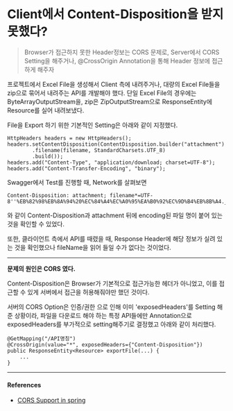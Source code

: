 # Client에서 Content-Disposition을 받지 못했다?

> Browser가 접근하지 못한 Header정보는 CORS 문제로, Server에서 CORS Setting을 해주거나, @CrossOrigin Annotation을 통해 Header 정보에 접근하게 해주자

프로젝트에서 Excel File을 생성해서 Client 측에 내려주거나, 대량의 Excel File들을 zip으로 묶어서 내려주는 API를 개발해야 했다. 단일 Excel File의 경우에는 ByteArrayOutputStream을, zip은 ZipOutputStream으로 ResponseEntity에 Resource를 실어 내려보냈다.

File을 Export 하기 위한 기본적인 Setting은 아래와 같이 지정했다.

```
HttpHeaders headers = new HttpHeaders();
headers.setContentDisposition(ContentDisposition.builder("attachment")
        .filename(filename, StandardCharsets.UTF_8)
        .build());
headers.add("Content-Type", "application/download; charset=UTF-8");
headers.add("Content-Transfer-Encoding", "binary");
```

Swagger에서 Test를 진행할 때, Network를 살펴보면

```
Content-Disposition: attachment; filename*=UTF-8''%EB%82%98%EB%8A%94%20%EC%84%A4%EC%A0%95%EA%B0%92%EC%9D%B4%EB%8B%A4._20210112.xlsx
```

와 같이 Content-Disposition과 attachment 뒤에 encoding된 파일 명이 붙어 있는 것을 확인할 수 있었다.

또한, 클라이언트 측에서 API를 때렸을 때, Response Header에 해당 정보가 실려 있는 것을 확인했으나 fileName을 읽어 들일 수가 없다는 것이었다.

---

**문제의 원인은 CORS 였다.**

Content-Disposition은 Browser가 기본적으로 접근가능한 헤더가 아니었고, 이를 접근할 수 있게 서버에서 접근을 허용해줘야만 했던 것이다.

서버의 CORS Option은 인증/권한 으로 인해 이미 'exposedHeaders'를 Setting 해준 상황이라, 파일을 다운로드 해야 하는 특정 API들에만 Annotation으로 exposedHeaders를 부가적으로 setting해주기로 결정했고 아래와 같이 처리했다.

```
@GetMapping("/API명칭")
@CrossOrigin(value="*", exposedHeaders={"Content-Disposition"})
public ResponseEntity<Resource> exportFile(...) {
    ...
}
```

---

#### References

- [CORS Support in spring](https://spring.io/blog/2015/06/08/cors-support-in-spring-framework)
